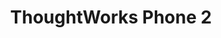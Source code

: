 ---
title: ThoughtWorks Phone 2
image: images/slides/tw-main-phone-2.jpg
width: 2500
height: 1406
---